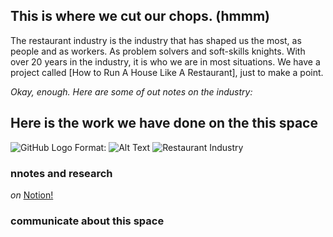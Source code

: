 ## This is where we **cut our chops**. (hmmm) 

 The restaurant industry is the industry that has shaped us the most, as people and as workers. As problem solvers and soft-skills knights. With over 20 years in the industry, it is who we are in most situations. We have a project called [How to Run A House Like A Restaurant], just to make a point.
 
*Okay, enough. Here are some of out notes on the industry:*

## Here is the work we have done on the this space
![GitHub Logo](/images/logo.png)
Format: ![Alt Text](https://theindustrydirect.com/_assets/_img/TheIndustryDirect-Restaurant.IndustryI_space-icon.png)
![Restaurant Industry](https://theindustrydirect.com/_assets/_img/TheIndustryDirect-Restaurant.IndustryI_space-icon.png)

 ### nnotes and research
*on* [Notion!](https://www.notion.so/theindustrydirect/e9280362641d4bcb8e7ff3d1a92f4bc8?v=10a88e2fa8624426bc355b3842b32592)

### communicate about this space



